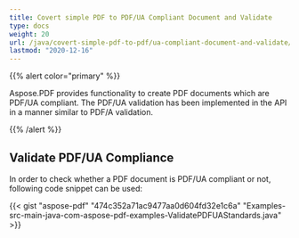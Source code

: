```yaml
---
title: Covert simple PDF to PDF/UA Compliant Document and Validate
type: docs
weight: 20
url: /java/covert-simple-pdf-to-pdf/ua-compliant-document-and-validate/
lastmod: "2020-12-16"
---
```


{{% alert color="primary" %}} 

Aspose.PDF provides functionality to create PDF documents which are PDF/UA compliant. The PDF/UA validation has been implemented in the API in a manner similar to PDF/A validation.

{{% /alert %}} 
## **Validate PDF/UA Compliance**
In order to check whether a PDF document is PDF/UA compliant or not, following code snippet can be used:

{{< gist "aspose-pdf" "474c352a71ac9477aa0d604fd32e1c6a" "Examples-src-main-java-com-aspose-pdf-examples-ValidatePDFUAStandards.java" >}}

